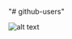 "# github-users" 

![alt text](https://github.com/rbichage/github-users/blob/master/wireframes/screen1.png?raw=true)
